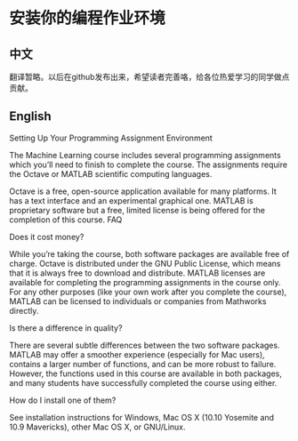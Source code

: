 # 安装你的编程作业环境
## 中文
翻译暂略。以后在github发布出来，希望读者完善咯，给各位热爱学习的同学做点贡献。
## English
Setting Up Your Programming Assignment Environment

The Machine Learning course includes several programming assignments which you’ll need to finish to complete the course. The assignments require the Octave or MATLAB scientific computing languages.

Octave is a free, open-source application available for many platforms. It has a text interface and an experimental graphical one.
MATLAB is proprietary software but a free, limited license is being offered for the completion of this course.
FAQ

Does it cost money?

While you’re taking the course, both software packages are available free of charge. Octave is distributed under the GNU Public License, which means that it is always free to download and distribute. MATLAB licenses are available for completing the programming assignments in the course only. For any other purposes (like your own work after you complete the course), MATLAB can be licensed to individuals or companies from Mathworks directly.

Is there a difference in quality?

There are several subtle differences between the two software packages. MATLAB may offer a smoother experience (especially for Mac users), contains a larger number of functions, and can be more robust to failure. However, the functions used in this course are available in both packages, and many students have successfully completed the course using either.

How do I install one of them?

See installation instructions for Windows, Mac OS X (10.10 Yosemite and 10.9 Mavericks), other Mac OS X, or GNU/Linux.
